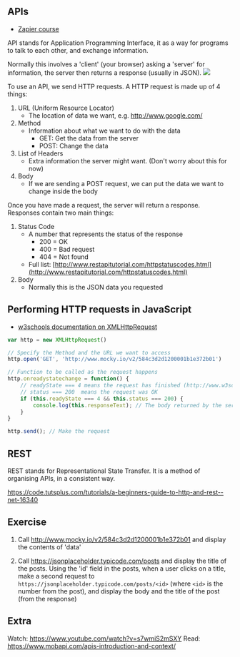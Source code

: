 APIs
---
- [Zapier course](https://zapier.com/learn/apis/)

API stands for Application Programming Interface, it as a way for programs to talk to each other, and exchange information.

Normally this involves a 'client' (your browser) asking a 'server' for information, the server then returns a response (usually in JSON).
![](./images/request-response-cycle.gif)

To use an API, we send HTTP requests.
A HTTP request is made up of 4 things:

1. URL (Uniform Resource Locator)
    - The location of data we want, e.g. http://www.google.com/
2. Method
    - Information about what we want to do with the data
        - GET: Get the data from the server
        - POST: Change the data
3. List of Headers
    - Extra information the server might want. (Don't worry about this for now)
4. Body
    - If we are sending a POST request, we can put the data we want to change inside the body


Once you have made a request, the server will return a response.
Responses contain two main things:

1. Status Code
    - A number that represents the status of the response
        - 200 = OK
        - 400 = Bad request
        - 404 = Not found
    - Full list: [http://www.restapitutorial.com/httpstatuscodes.html](http://www.restapitutorial.com/httpstatuscodes.html)
2. Body
    -  Normally this is the JSON data you requested



## Performing HTTP requests in JavaScript
- [w3schools documentation on XMLHttpRequest](http://www.w3schools.com/xml/ajax_intro.asp)

```JavaScript
var http = new XMLHttpRequest()

// Specify the Method and the URL we want to access
http.open('GET', 'http://www.mocky.io/v2/584c3d2d1200001b1e372b01')

// Function to be called as the request happens
http.onreadystatechange = function() {
    // readyState === 4 means the request has finished (http://www.w3schools.com/xml/ajax_xmlhttprequest_response.asp)
    // status === 200  means the request was OK
    if (this.readyState === 4 && this.status === 200) {
        console.log(this.responseText); // The body returned by the server (as a string)
    }
}

http.send(); // Make the request
```

## REST
REST stands for Representational State Transfer. It is a method of organising APIs, in a consistent way.

https://code.tutsplus.com/tutorials/a-beginners-guide-to-http-and-rest--net-16340


## Exercise

1. Call http://www.mocky.io/v2/584c3d2d1200001b1e372b01 and display the contents of 'data'

1. Call https://jsonplaceholder.typicode.com/posts and display the title of the posts.
    Using the 'id' field in the posts, when a user clicks on a title, make a second request to `https://jsonplaceholder.typicode.com/posts/<id>` (where `<id>` is the number from the post), and display the body and the title of the post (from the response)


## Extra
Watch: https://www.youtube.com/watch?v=s7wmiS2mSXY
Read: https://www.mobapi.com/apis-introduction-and-context/
